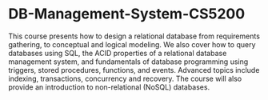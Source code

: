 # DB-Management-System-CS5200
This course presents how to design a relational database from requirements gathering, to conceptual and logical modeling. We also cover how to query databases using SQL, the ACID properties of a relational database management system, and fundamentals of database programming using triggers, stored procedures, functions, and events. Advanced topics include indexing, transactions, concurrency and recovery. The course will also provide an introduction to non-relational (NoSQL) databases.
